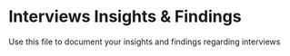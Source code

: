 # Interviews Insights & Findings

Use this file to document your insights and findings regarding interviews
